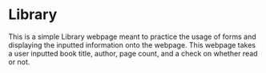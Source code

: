 # Library
This is a simple Library webpage meant to practice the usage of forms and displaying the inputted information onto the webpage.
This webpage takes a user inputted book title, author, page count, and a check on whether read or not.
